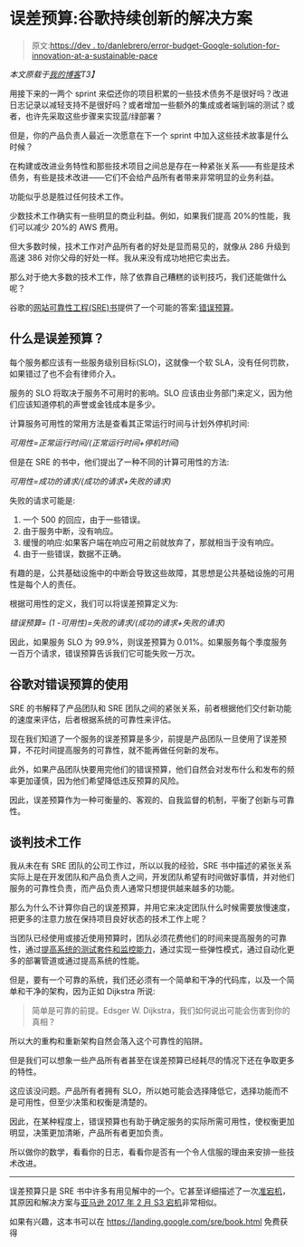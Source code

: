 # 误差预算:谷歌持续创新的解决方案

> 原文:[https://dev . to/danlebrero/error-budget-Google-solution-for-innovation-at-a-sustainable-pace](https://dev.to/danlebrero/error-budget-googles-solution-for-innovating-at-a-sustainable-pace)

*本文原载于[我的博客](http://danlebrero.com/2017/07/16/error-budget-google-solution-for-innovating-at-a-sustainable-pace/)T3】*

用接下来的一两个 sprint 来偿还你的项目积累的一些技术债务不是很好吗？改进日志记录以减轻支持不是很好吗？或者增加一些额外的集成或者端到端的测试？或者，也许先采取这些步骤来实现蓝/绿部署？

但是，你的产品负责人最近一次愿意在下一个 sprint 中加入这些技术故事是什么时候？

在构建或改进业务特性和那些技术项目之间总是存在一种紧张关系——有些是技术债务，有些是技术改进——它们不会给产品所有者带来非常明显的业务利益。

功能似乎总是胜过任何技术工作。

少数技术工作确实有一些明显的商业利益。例如，如果我们提高 20%的性能，我们可以减少 20%的 AWS 费用。

但大多数时候，技术工作对产品所有者的好处是显而易见的，就像从 286 升级到高速 386 对你父母的好处一样。我从来没有成功地把它卖出去。

那么对于绝大多数的技术工作，除了依靠自己糟糕的谈判技巧，我们还能做什么呢？

谷歌的[网站可靠性工程(SRE)书](https://landing.google.com/sre/book.html)提供了一个可能的答案:[错误预算](https://landing.google.com/sre/book/chapters/embracing-risk.html)。

## 什么是误差预算？

每个服务都应该有一些服务级别目标(SLO)，这就像一个软 SLA，没有任何罚款，如果错过了也不会有律师介入。

服务的 SLO 将取决于服务不可用时的影响。SLO 应该由业务部门来定义，因为他们应该知道停机的声誉或金钱成本是多少。

计算服务可用性的常用方法是查看其正常运行时间与计划外停机时间:

*可用性=正常运行时间/(正常运行时间+停机时间)*

但是在 SRE 的书中，他们提出了一种不同的计算可用性的方法:

*可用性=成功的请求/(成功的请求+失败的请求)*

失败的请求可能是:

1.  一个 500 的回应，由于一些错误。
2.  由于服务中断，没有响应。
3.  缓慢的响应:如果客户端在响应可用之前就放弃了，那就相当于没有响应。
4.  由于一些错误，数据不正确。

有趣的是，公共基础设施中的中断会导致这些故障，其思想是公共基础设施的可用性是每个人的责任。

根据可用性的定义，我们可以将误差预算定义为:

*错误预算= (1 -可用性)=失败的请求/(成功的请求+失败的请求)*

因此，如果服务 SLO 为 99.9%，则误差预算为 0.01%。如果服务每个季度服务一百万个请求，错误预算告诉我们它可能失败一万次。

## 谷歌对错误预算的使用

SRE 的书解释了产品团队和 SRE 团队之间的紧张关系，前者根据他们交付新功能的速度来评估，后者根据系统的可靠性来评估。

现在我们知道了一个服务的误差预算是多少，前提是产品团队一旦使用了误差预算，不花时间提高服务的可靠性，就不能再做任何新的发布。

此外，如果产品团队快要用完他们的错误预算，他们自然会对发布什么和发布的频率更加谨慎，因为他们希望降低违反预算的风险。

因此，误差预算作为一种可衡量的、客观的、自我监督的机制，平衡了创新与可靠性。

## 谈判技术工作

我从未在有 SRE 团队的公司工作过，所以以我的经验，SRE 书中描述的紧张关系实际上是在开发团队和产品负责人之间，开发团队希望有时间做好事情，并对他们服务的可靠性负责，而产品负责人通常只想提供越来越多的功能。

那么为什么不计算你自己的误差预算，并用它来决定团队什么时候需要放慢速度，把更多的注意力放在保持项目良好状态的技术工作上呢？

当团队已经使用或接近使用预算时，团队必须花费他们的时间来提高服务的可靠性，通过[提高系统的测试套件和监控能力](http://danlebrero.com/2017/06/05/testing-or-monitoring-mtbf-mttr-make-your-choice/#content)，通过实现一些弹性模式，通过自动化更多的部署管道或通过提高系统的性能。

但是，要有一个可靠的系统，我们还必须有一个简单和干净的代码库，以及一个简单和干净的架构，因为正如 Dijkstra 所说:

> 简单是可靠的前提。Edsger W. Dijkstra，我们如何说出可能会伤害到你的真相？

所以大的重构和重新架构自然会落入这个可靠性的陷阱。

但是我们可以想象一些产品所有者甚至在误差预算已经耗尽的情况下还在争取更多的特性。

这应该没问题。产品所有者拥有 SLO，所以她可能会选择降低它，选择功能而不是可用性，但至少决策和权衡是清楚的。

因此，在某种程度上，错误预算也有助于确定服务的实际所需可用性，使权衡更加明显，决策更加清晰，产品所有者更加负责。

所以做你的数学，看看你的日志，看看你是否有一个令人信服的理由来安排一些技术改进。

* * *

误差预算只是 SRE 书中许多有用见解中的一个。它甚至详细描述了一次[准宕机](https://landing.google.com/sre/book/chapters/automation-at-google.html#xref_automation_diskerase-sidebar)，其原因和解决方案与[亚马逊 2017 年 2 月 S3 宕机](https://aws.amazon.com/message/41926/)非常相似。

如果有兴趣，这本书可以在 https://landing.google.com/sre/book.html 免费获得
